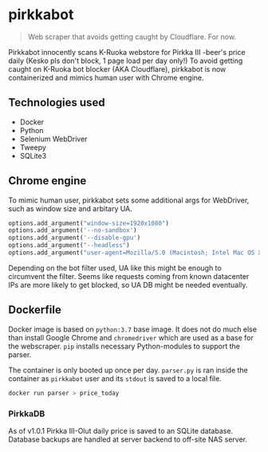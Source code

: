 # pirkkabot
> Web scraper that avoids getting caught by Cloudflare. For now.

Pirkkabot innocently scans K-Ruoka webstore for Pirkka III -beer's price daily (Kesko pls don't block, 1 page load per day only!) To avoid getting caught on K-Ruoka bot blocker (AKA Cloudflare), pirkkabot is now containerized and mimics human user with Chrome engine. 

## Technologies used

- Docker
- Python
- Selenium WebDriver
- Tweepy
- SQLite3

## Chrome engine

To mimic human user, pirkkabot sets some additional args for WebDriver, such as window size and arbitary UA.

```python
options.add_argument("window-size=1920x1080")
options.add_argument('--no-sandbox')
options.add_argument('--disable-gpu')
options.add_argument("--headless")
options.add_argument("user-agent=Mozilla/5.0 (Macintosh; Intel Mac OS X 10_14_2) AppleWebKit/537.36 (KHTML, like Gecko) Chrome/75.0.3770.100 Safari/537.36")

```

Depending on the bot filter used, UA like this might be enough to circumvent the filter. Seems like requests coming from known datacenter IPs are more likely to get blocked, so UA DB might be needed eventually.

## Dockerfile

Docker image is based on ``python:3.7`` base image. It does not do much else than install Google Chrome and ``chromedriver`` which are used as a base for the webscraper. ``pip`` installs necessary Python-modules to support the parser. 

The container is only booted up once per day. ``parser.py`` is ran inside the container as ``pirkkabot`` user and its ``stdout`` is saved to a local file. 

```bash 
docker run parser > price_today
```

### PirkkaDB

As of v1.0.1 Pirkka III-Olut daily price is saved to an SQLite database. 
Database backups are handled at server backend to off-site NAS server.
